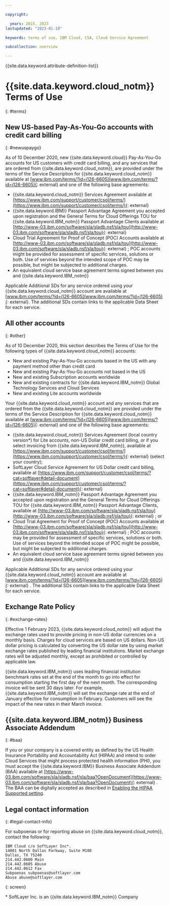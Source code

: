```yaml
---

copyright:

  years: 2015, 2023
lastupdated: "2023-01-18"

keywords: terms of use, IBM Cloud, CSA, Cloud Service Agreement

subcollection: overview

---
```


{{site.data.keyword.attribute-definition-list}}

# {{site.data.keyword.cloud_notm}} Terms of Use
{: #terms}

## New US-based Pay-As-You-Go accounts with credit card billing
{: #newuspaygo}

As of 10 December 2020, new {{site.data.keyword.cloud}} Pay-As-You-Go accounts for US customers with credit card billing, and any services that are ordered from {{site.data.keyword.cloud_notm}}, are provided under the terms of the Service Description for {{site.data.keyword.cloud_notm}} available at [www.ibm.com/terms/?id=i126-6605](www.ibm.com/terms/?id=i126-6605){: external} and one of the following base agreements:

* {{site.data.keyword.cloud_notm}} Services Agreement available at [https://www.ibm.com/support/customer/csol/terms/](https://www.ibm.com/support/customer/csol/terms/){: external}
* {{site.data.keyword.IBM}} Passport Advantage Agreement you accepted upon registration and the General Terms for Cloud Offerings TOU for {{site.data.keyword.IBM_notm}} Passport Advantage Clients available at [http://www-03.ibm.com/software/sla/sladb.nsf/sla/tou](http://www-03.ibm.com/software/sla/sladb.nsf/sla/tou){: external}
* Cloud Trial Agreement for Proof of Concept (POC) Accounts available at [http://www-03.ibm.com/software/sla/sladb.nsf/sla/tou](http://www-03.ibm.com/software/sla/sladb.nsf/sla/tou){: external} ; POC accounts might be provided for assessment of specific services, solutions or both. Use of services beyond the intended scope of POC may be possible, but might be subjected to additional charges.
* An equivalent cloud service base agreement terms signed between you and {{site.data.keyword.IBM_notm}}

Applicable Additional SDs for any service ordered using your {{site.data.keyword.cloud_notm}} account are available at [www.ibm.com/terms/?id=i126-6605](www.ibm.com/terms/?id=i126-6605){: external}. The additional SDs contain links to the applicable Data Sheet for each service.

## All other accounts
{: #other}

As of 10 December 2020, this section describes the Terms of Use for the following types of {{site.data.keyword.cloud_notm}} accounts:

* New and existing Pay-As-You-Go accounts based in the US with any payment method other than credit card
* New and existing Pay-As-You-Go accounts not based in the US
* New and existing Subscription accounts worldwide
* New and existing contracts for {{site.data.keyword.IBM_notm}} Global Technology Services and Cloud Services
* New and existing Lite accounts worldwide

Your {{site.data.keyword.cloud_notm}} account and any services that are ordered from the {{site.data.keyword.cloud_notm}} are provided under the terms of the Service Description for {{site.data.keyword.cloud_notm}} available at [www.ibm.com/terms/?id=i126-6605](www.ibm.com/terms/?id=i126-6605){: external} and one of the following base agreements:

* {{site.data.keyword.cloud_notm}} Services Agreement (local country version*) for Lite accounts, non-US Dollar credit card billing, or if you select invoicing from {{site.data.keyword.IBM_notm}}, available at [https://www.ibm.com/support/customer/csol/terms/](https://www.ibm.com/support/customer/csol/terms/){: external}  (select your country);
* SoftLayer Cloud Service Agreement for US Dollar credit card billing, available at [https://www.ibm.com/support/customer/csol/terms/?cat=softlayer#detail-document](https://www.ibm.com/support/customer/csol/terms/?cat=softlayer#detail-document){: external}
* {{site.data.keyword.IBM_notm}} Passport Advantage Agreement you accepted upon registration and the General Terms for Cloud Offerings TOU for {{site.data.keyword.IBM_notm}} Passport Advantage Clients, available at [http://www-03.ibm.com/software/sla/sladb.nsf/sla/tou](http://www-03.ibm.com/software/sla/sladb.nsf/sla/tou){: external} ; or
* Cloud Trial Agreement for Proof of Concept (POC) Accounts available at [http://www-03.ibm.com/software/sla/sladb.nsf/sla/tou](http://www-03.ibm.com/software/sla/sladb.nsf/sla/tou){: external} ; POC accounts may be provided for assessment of specific services, solutions or both. Use of services beyond the intended scope of POC might be possible, but might be subjected to additional charges.
* An equivalent cloud service base agreement terms signed between you and {{site.data.keyword.IBM_notm}}

Applicable Additional SDs for any service ordered using your {{site.data.keyword.cloud_notm}} account are available at [www.ibm.com/terms/?id=i126-6605](www.ibm.com/terms/?id=i126-6605){: external} . The additional SDs contain links to the applicable Data Sheet for each service.


## Exchange Rate Policy
{: #exchange-rates}

Effective 1 February 2023, {{site.data.keyword.cloud_notm}} will adjust the exchange rates used to provide pricing in non-US dollar currencies on a monthly basis. Charges for cloud services are based on US dollars. Non-US dollar pricing is calculated by converting the US dollar rate by using market exchange rates published by leading financial institutions. Market exchange rates will be adjusted monthly, except as prohibited or controlled by applicable law.

{{site.data.keyword.IBM_notm}} uses leading financial institution benchmark rates set at the end of the month to go into effect for consumption starting the first day of the next month. The corresponding invoice will be sent 30 days later. For example, {{site.data.keyword.IBM_notm}} will set the exchange rate at the end of January effective for consumption in February. Customers will see the impact of the new rates in their March invoice.


## {{site.data.keyword.IBM_notm}} Business Associate Addendum
{: #baa}

If you or your company is a covered entity as defined by the US Health Insurance Portability and Accountability Act (HIPAA) and intend to order Cloud Services that might process protected health information (PHI), you must accept the {{site.data.keyword.IBM}} Business Associate Addendum (BAA) available at [https://www-03.ibm.com/software/sla/sladb.nsf/sla/baa?OpenDocument](https://www-03.ibm.com/software/sla/sladb.nsf/sla/baa?OpenDocument){: external} . The BAA can be digitally accepted as described in [Enabling the HIPAA Supported setting](/docs/account?topic=account-enabling-hipaa).

## Legal contact information
{: #legal-contact-info}

For subpoenas or for reporting abuse on {{site.data.keyword.cloud_notm}}, contact the following:

```text
IBM Cloud c/o SoftLayer Inc*.
14001 North Dallas Parkway, Suite M100
Dallas, TX 75240
214.442.0600 Main
214.442.0605 Abuse
214.442.0612 Fax
Subpoenas subpoenas@softlayer.com
Abuse abuse@softlayer.com
```
{: screen}

\* SoftLayer Inc. is an {{site.data.keyword.IBM_notm}} Company
